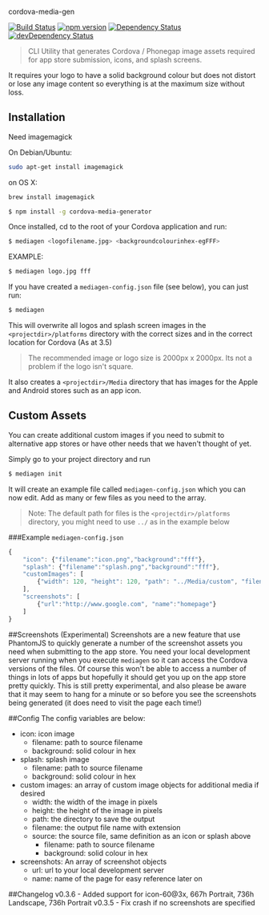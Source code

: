 cordova-media-gen

[![Build Status](https://travis-ci.org/hypery2k/cordova-media-generator.svg?branch=master)](https://travis-ci.org/hypery2k/cordova-media-generator) [![npm version](https://badge.fury.io/js/cordova-media-gen.svg)](http://badge.fury.io/js/cordova-media-generator) [![Dependency Status](https://david-dm.org/hypery2k/cordova-media-generator.svg)](https://david-dm.org/hypery2k/cordova-media-generator) [![devDependency Status](https://david-dm.org/hypery2k/cordova-media-generator/dev-status.svg)](https://david-dm.org/hypery2k/cordova-media-generator#info=devDependencies) 

> CLI Utility that generates Cordova / Phonegap image assets required for app store submission, icons, and splash screens. 

It requires your logo to have a solid background colour but does not distort or lose any image content so everything is at the maximum size without loss.

## Installation


Need imagemagick

On Debian/Ubuntu:

```bash
sudo apt-get install imagemagick
```

on OS X:

```bash
brew install imagemagick
```

```bash
$ npm install -g cordova-media-generator
```

Once installed, cd to the root of your Cordova application and run:
```bash
$ mediagen <logofilename.jpg> <backgroundcolourinhex-egFFF>
```

EXAMPLE:
```bash
$ mediagen logo.jpg fff
```

If you have created a `mediagen-config.json` file (see below), you can just run:
```bash
$ mediagen
```

This will overwrite all logos and splash screen images in the `<projectdir>/platforms` directory with the correct sizes and in the correct location for Cordova (As at 3.5)
> The recommended image or logo size is 2000px x 2000px. Its not a problem if the logo isn't square.

It also creates a `<projectdir>/Media` directory that has images for the Apple and Android stores such as an app icon.

## Custom Assets
You can create additional custom images if you need to submit to alternative app stores or have other needs that we haven't thought of yet.

Simply go to your project directory and run
```bash
$ mediagen init
```

It will create an example file called `mediagen-config.json` which you can now edit. Add as many or few files as you need to the array.

> Note: The default path for files is the `<projectdir>/platforms` directory, you might need to use `../` as in the example below

###Example `mediagen-config.json`
```javascript
{
    "icon": {"filename":"icon.png","background":"fff"},
    "splash": {"filename":"splash.png","background":"fff"},
    "customImages": [
        {"width": 120, "height": 120, "path": "../Media/custom", "filename":"outputFilename.png", "source":{"filename":"image.png","background":"fff"}}
    ],
    "screenshots": [
        {"url":"http://www.google.com", "name":"homepage"}
    ]
}
```

##Screenshots (Experimental)
Screenshots are a new feature that use PhantomJS to quickly generate a number of the screenshot assets you need when submitting to the app store. You need your local development server running when you execute `mediagen` so it can access the Cordova versions of the files. Of course this won't be able to access a number of things in lots of apps but hopefully it should get you up on the app store pretty quickly.
This is still pretty experimental, and also please be aware that it may seem to hang for a minute or so before you see the screenshots being generated (it does need to visit the page each time!)


##Config
The config variables are below:

- icon: icon image
    - filename: path to source filename
    - background: solid colour in hex
- splash: splash image
    - filename: path to source filename
    - background: solid colour in hex
- custom images: an array of custom image objects for additional media if desired
    - width: the width of the image in pixels
    - height: the height of the image in pixels
    - path: the directory to save the output
    - filename: the output file name with extension
    - source: the source file, same definition as an icon or splash above
        - filename: path to source filename
        - background: solid colour in hex
- screenshots: An array of screenshot objects
    - url: url to your local development server
    - name: name of the page for easy reference later on

##Changelog
v0.3.6 - Added support for icon-60@3x, 667h Portrait, 736h Landscape, 736h Portrait
v0.3.5 - Fix crash if no screenshots are specified